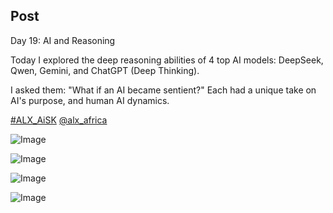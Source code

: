 ## Post

Day 19: AI and Reasoning

Today I explored the deep reasoning abilities of 4 top AI models: DeepSeek, Qwen, Gemini, and ChatGPT (Deep Thinking).

I asked them: "What if an AI became sentient?" Each had a unique take on AI's purpose, and human AI dynamics.

[#ALX_AiSK](https://x.com/hashtag/ALX_AiSK?src=hashtag_click) [@alx_africa](https://x.com/alx_africa)

![Image](https://pbs.twimg.com/media/GrCbEBDaAAE5Y6V?format=png&name=360x360)

![Image](https://pbs.twimg.com/media/GrCbFqdaAAE0WhM?format=jpg&name=360x360)

![Image](https://pbs.twimg.com/media/GrCbGuNaAAI73gR?format=jpg&name=360x360)

![Image](https://pbs.twimg.com/media/GrCbLvlaAAM_YKh?format=jpg&name=360x360)
